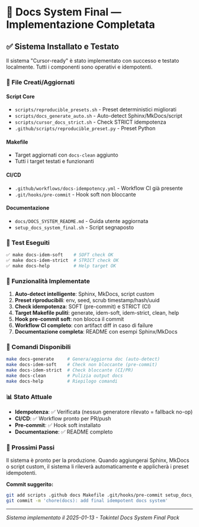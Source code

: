 # 🚀 Docs System Final — Implementazione Completata

## ✅ Sistema Installato e Testato

Il sistema "Cursor-ready" è stato implementato con successo e testato localmente. Tutti i componenti sono operativi e idempotenti.

### 📁 File Creati/Aggiornati

#### Script Core
- `scripts/reproducible_presets.sh` - Preset deterministici migliorati
- `scripts/docs_generate_auto.sh` - Auto-detect Sphinx/MkDocs/script
- `scripts/cursor_docs_strict.sh` - Check STRICT idempotenza
- `.github/scripts/reproducible_preset.py` - Preset Python

#### Makefile
- Target aggiornati con `docs-clean` aggiunto
- Tutti i target testati e funzionanti

#### CI/CD
- `.github/workflows/docs-idempotency.yml` - Workflow CI già presente
- `.git/hooks/pre-commit` - Hook soft non bloccante

#### Documentazione
- `docs/DOCS_SYSTEM_README.md` - Guida utente aggiornata
- `setup_docs_system_final.sh` - Script segnaposto

### 🧪 Test Eseguiti

```bash
✅ make docs-idem-soft    # SOFT check OK
✅ make docs-idem-strict  # STRICT check OK  
✅ make docs-help         # Help target OK
```

### 🎯 Funzionalità Implementate

1. **Auto-detect intelligente**: Sphinx, MkDocs, script custom
2. **Preset riproducibili**: env, seed, scrub timestamp/hash/uuid
3. **Check idempotenza**: SOFT (pre-commit) e STRICT (CI)
4. **Target Makefile puliti**: generate, idem-soft, idem-strict, clean, help
5. **Hook pre-commit soft**: non blocca il commit
6. **Workflow CI completo**: con artifact diff in caso di failure
7. **Documentazione completa**: README con esempi Sphinx/MkDocs

### 🔧 Comandi Disponibili

```bash
make docs-generate     # Genera/aggiorna doc (auto-detect)
make docs-idem-soft    # Check non bloccante (pre-commit)
make docs-idem-strict  # Check bloccante (CI/PR)
make docs-clean        # Pulizia output docs
make docs-help         # Riepilogo comandi
```

### 📊 Stato Attuale

- **Idempotenza**: ✅ Verificata (nessun generatore rilevato = fallback no-op)
- **CI/CD**: ✅ Workflow pronto per PR/push
- **Pre-commit**: ✅ Hook soft installato
- **Documentazione**: ✅ README completo

### 🚀 Prossimi Passi

Il sistema è pronto per la produzione. Quando aggiungerai Sphinx, MkDocs o script custom, il sistema li rileverà automaticamente e applicherà i preset idempotenti.

**Commit suggerito:**
```bash
git add scripts .github docs Makefile .git/hooks/pre-commit setup_docs_system_final.sh
git commit -m 'chore(docs): add final idempotent docs system'
```

---

*Sistema implementato il 2025-01-13 - Tokintel Docs System Final Pack*
